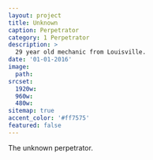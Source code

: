 ```yaml
---
layout: project
title: Unknown
caption: Perpetrator
category: 1 Perpetrator
description: >
  29 year old mechanic from Louisville.
date: '01-01-2016'
image: 
  path: 
srcset: 
  1920w: 
  960w: 
  480w: 
sitemap: true
accent_color: '#ff7575'
featured: false
---
```


The unknown perpetrator.
